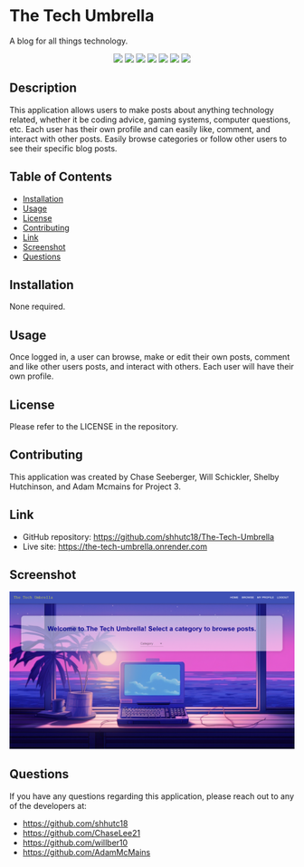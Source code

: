 # The Tech Umbrella

A blog for all things technology.

<p align="center">
    <img src="https://img.shields.io/badge/React-yellow" />
    <img src="https://img.shields.io/badge/-Express.js-green" />
    <img src="https://img.shields.io/badge/-GraphQL-red" >
    <img src="https://img.shields.io/badge/-Node.js-blue" >
    <img src="https://img.shields.io/badge/-MongoDB-yellow" >
    <img src="https://img.shields.io/badge/-Javascript-pink" >
    <img src="https://img.shields.io/badge/-JWT-lightgrey" />
</p>

## Description

This application allows users to make posts about anything technology related, whether it be coding advice, gaming systems, computer questions, etc. Each user has their own profile and can easily like, comment, and interact with other posts. Easily browse categories or follow other users to see their specific blog posts.

## Table of Contents

- [Installation](#installation)
- [Usage](#usage)
- [License](#license)
- [Contributing](#contributing)
- [Link](#link)
- [Screenshot](#screenshot)
- [Questions](#questions)

## Installation

None required.

## Usage

Once logged in, a user can browse, make or edit their own posts, comment and like other users posts, and interact with others. Each user will have their own profile.

## License

Please refer to the LICENSE in the repository.

## Contributing

This application was created by Chase Seeberger, Will Schickler, Shelby Hutchinson, and Adam Mcmains for Project 3.

## Link

- GitHub repository: https://github.com/shhutc18/The-Tech-Umbrella
- Live site: https://the-tech-umbrella.onrender.com

## Screenshot

<img src="/client/src/assets/images/blog.png">

## Questions

If you have any questions regarding this application, please reach out to any of the developers at:
 - https://github.com/shhutc18
 - https://github.com/ChaseLee21
 - https://github.com/willber10
 - https://github.com/AdamMcMains